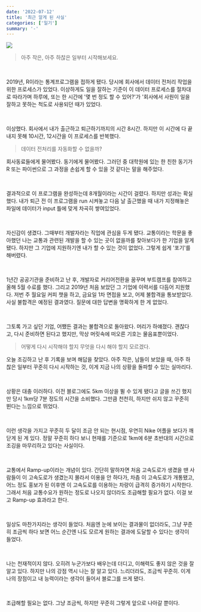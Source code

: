 ```yaml
---
date: '2022-07-12'
title: '최근 알게 된 사실'
categories: ['일기']
summary: '-'
---
```


![](https://velog.velcdn.com/images/geuni620/post/bc3ef3f1-72da-4315-b72b-37ac9eab351d/image.jpg)

> 아주 작은, 아주 하찮은 일부터 시작해보세요.

<br>

2019년, R이라는 통계프로그램을 접하게 됐다.
당시에 회사에서 데이터 전처리 작업을 위한 프로세스가 있었다. 이상하게도 일을 잘하는 기준이 이 데이터 프로세스를 절차대로 따라가며 하루에, 또는 한 시간에 '몇 번 정도 할 수 있어?'가 '회사에서 사원이 일을 잘하고 못하는 척도로 사용되던 때가 있었다.

<br>

이상했다. 회사에서 내가 출근하고 퇴근하기까지의 시간 8시간. 하지만 이 시간에 다 끝내지 못해 10시간, 12시간을 이 프로세스를 반복했다.

> 데이터 전처리를 자동화할 수 없을까?

회사동료들에게 물어봤다. 동기에게 물어봤다.
그러던 중 대학원에 있는 한 친한 동기가 R 또는 파이썬으로 그 과정을 손쉽게 할 수 있을 것 같다는 말을 해주었다.

<br>

결과적으로 이 프로그램을 완성하는데 8개월이라는 시간이 걸렸다.
하지만 성과는 확실했다. 내가 퇴근 전 이 프로그램을 run 시켜놓고 다음 날 출근했을 때 내가 지정해놓은 파일에 데이터가 input 틀에 맞게 차곡히 쌓여있었다.

<br>

자신감이 생겼다. 그때부터 개발자라는 직업에 관심을 두게 됐다. 교통이라는 학문을 좋아했던 나는 교통과 관련된 개발을 할 수 있는 곳이 없을까를 찾아보다가 한 기업을 알게 됐다. 하지만 그 기업에 지원하기엔 내가 할 수 있는 것이 없었다.
그렇게 쉽게 '포기'를 해버렸다.

<br>

1년간 공공기관을 준비하고 난 후, 개발자로 커리어전환을 꿈꾸며 부트캠프를 참여하고 올해 5월 수료를 했다. 그리고 2019년 처음 보았던 그 기업에 이력서를 다듬어 지원했다.
저번 주 월요일 커피 챗을 하고, 금요일 1차 면접을 보고, 어제 불합격을 통보받았다.
사실 불합격은 예정된 결과였다. 질문에 대한 답변을 명확하게 한 게 없었다.

<br>

그토록 가고 싶던 기업, 어쨌든 결과는 불합격으로 돌아왔다.
머리가 하얘졌다. 괜찮다고, 다시 준비하면 된다고 했지만, 막상 머릿속에 떠오른 기호는 물음표뿐이었다.

> 어떻게 다시 시작해야 할지 무엇을 다시 해야 할지 모르겠다.

오늘 조깅하고 난 후 기록을 보며 해답을 찾았다.
아주 작은, 남들이 보았을 때, 아주 하찮은 일부터 꾸준히 다시 시작하는 것, 이게 지금 나의 상황을 돌파할 수 있는 실마리다.

<br>

상황은 대충 이러하다.
이전 블로그에도 5km 이상을 뛸 수 있게 됐다고 글을 쓰긴 했지만 당시 1km당 7분 정도의 시간을 소비했다. 그만큼 천천히, 하지만 쉬지 않고 꾸준히 뛴다는 느낌으로 뛰었다.

<br>

이런 생각을 가지고 꾸준히 두 달이 조금 안 되는 현시점, 우연히 Nike 어플을 보다가 깨닫게 된 게 있다. 정말 꾸준히 하다 보니 현재를 기준으로 1km에 6분 초반대의 시간으로 조깅을 마무리하고 있다는 사실이다.

<br>

교통에서 Ramp-up이라는 개념이 있다. 간단히 말하자면 처음 고속도로가 생겼을 땐 사람들이 이 고속도로가 생겼는지 몰라서 이용을 안 하다가, 차츰 이 고속도로가 개통됐고, 어느 정도 홍보가 된 이후엔 이 고속도로를 이용하는 차량이 급격히 증가하기 시작한다.
그래서 처음 교통수요가 원하는 정도로 나오지 않더라도 조급해할 필요가 없다. 이걸 보고 Ramp-up 효과라고 한다.

<br>

일상도 마찬가지라는 생각이 들었다. 처음엔 눈에 보이는 결과물이 없더라도, 그냥 꾸준히 조금씩 하다 보면 어느 순간엔 나도 모르게 원하는 결과에 도달할 수 있다는 생각이 들었다.

<br>

나는 천재적이지 않다. 오히려 누군가보다 배우는데 더디고, 이해력도 좋지 않은 것을 잘 알고 있다. 하지만 나의 강점 역시 나는 잘 알고 있다. 느리더라도, 조금씩 꾸준히. 이게 나의 장점이고 내 능력이라는 생각이 들어서 블로그를 쓰게 됐다.

<br>

조급해할 필요는 없다. 그냥 조금씩, 하지만 꾸준히 그렇게 앞으로 나아갈 뿐이다.
